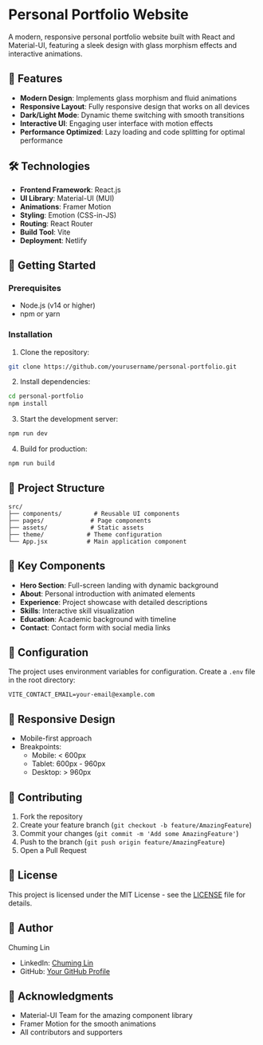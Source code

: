 # Personal Portfolio Website

A modern, responsive personal portfolio website built with React and Material-UI, featuring a sleek design with glass morphism effects and interactive animations.

## 🌟 Features

- **Modern Design**: Implements glass morphism and fluid animations
- **Responsive Layout**: Fully responsive design that works on all devices
- **Dark/Light Mode**: Dynamic theme switching with smooth transitions
- **Interactive UI**: Engaging user interface with motion effects
- **Performance Optimized**: Lazy loading and code splitting for optimal performance

## 🛠️ Technologies

- **Frontend Framework**: React.js
- **UI Library**: Material-UI (MUI)
- **Animations**: Framer Motion
- **Styling**: Emotion (CSS-in-JS)
- **Routing**: React Router
- **Build Tool**: Vite
- **Deployment**: Netlify

## 🚀 Getting Started

### Prerequisites

- Node.js (v14 or higher)
- npm or yarn

### Installation

1. Clone the repository:
```bash
git clone https://github.com/yourusername/personal-portfolio.git
```

2. Install dependencies:
```bash
cd personal-portfolio
npm install
```

3. Start the development server:
```bash
npm run dev
```

4. Build for production:
```bash
npm run build
```

## 📁 Project Structure

```
src/
├── components/         # Reusable UI components
├── pages/             # Page components
├── assets/            # Static assets
├── theme/            # Theme configuration
└── App.jsx           # Main application component
```

## 🎨 Key Components

- **Hero Section**: Full-screen landing with dynamic background
- **About**: Personal introduction with animated elements
- **Experience**: Project showcase with detailed descriptions
- **Skills**: Interactive skill visualization
- **Education**: Academic background with timeline
- **Contact**: Contact form with social media links

## 🔧 Configuration

The project uses environment variables for configuration. Create a `.env` file in the root directory:

```env
VITE_CONTACT_EMAIL=your-email@example.com
```

## 📱 Responsive Design

- Mobile-first approach
- Breakpoints:
  - Mobile: < 600px
  - Tablet: 600px - 960px
  - Desktop: > 960px

## 🤝 Contributing

1. Fork the repository
2. Create your feature branch (`git checkout -b feature/AmazingFeature`)
3. Commit your changes (`git commit -m 'Add some AmazingFeature'`)
4. Push to the branch (`git push origin feature/AmazingFeature`)
5. Open a Pull Request

## 📄 License

This project is licensed under the MIT License - see the [LICENSE](LICENSE) file for details.

## 👤 Author

Chuming Lin
- LinkedIn: [Chuming Lin](https://www.linkedin.com/in/chuming-lin-500550325)
- GitHub: [Your GitHub Profile](https://github.com/yourusername)

## 🙏 Acknowledgments

- Material-UI Team for the amazing component library
- Framer Motion for the smooth animations
- All contributors and supporters

